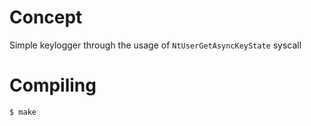 # Concept

Simple keylogger through the usage of `NtUserGetAsyncKeyState` syscall

# Compiling

```bash
$ make
```